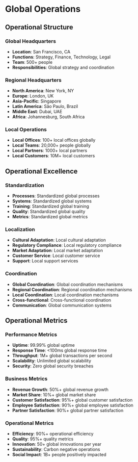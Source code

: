 # Global Operations

## Operational Structure

### Global Headquarters
- **Location**: San Francisco, CA
- **Functions**: Strategy, Finance, Technology, Legal
- **Team**: 500+ people
- **Responsibilities**: Global strategy and coordination

### Regional Headquarters
- **North America**: New York, NY
- **Europe**: London, UK
- **Asia-Pacific**: Singapore
- **Latin America**: São Paulo, Brazil
- **Middle East**: Dubai, UAE
- **Africa**: Johannesburg, South Africa

### Local Operations
- **Local Offices**: 100+ local offices globally
- **Local Teams**: 20,000+ people globally
- **Local Partners**: 1000+ local partners
- **Local Customers**: 10M+ local customers

## Operational Excellence

### Standardization
- **Processes**: Standardized global processes
- **Systems**: Standardized global systems
- **Training**: Standardized global training
- **Quality**: Standardized global quality
- **Metrics**: Standardized global metrics

### Localization
- **Cultural Adaptation**: Local cultural adaptation
- **Regulatory Compliance**: Local regulatory compliance
- **Market Adaptation**: Local market adaptation
- **Customer Service**: Local customer service
- **Support**: Local support services

### Coordination
- **Global Coordination**: Global coordination mechanisms
- **Regional Coordination**: Regional coordination mechanisms
- **Local Coordination**: Local coordination mechanisms
- **Cross-functional**: Cross-functional coordination
- **Communication**: Global communication systems

## Operational Metrics

### Performance Metrics
- **Uptime**: 99.99% global uptime
- **Response Time**: <100ms global response time
- **Throughput**: 1M+ global transactions per second
- **Scalability**: Unlimited global scalability
- **Security**: Zero global security breaches

### Business Metrics
- **Revenue Growth**: 50%+ global revenue growth
- **Market Share**: 10%+ global market share
- **Customer Satisfaction**: 95%+ global customer satisfaction
- **Employee Satisfaction**: 90%+ global employee satisfaction
- **Partner Satisfaction**: 90%+ global partner satisfaction

### Operational Metrics
- **Efficiency**: 90%+ operational efficiency
- **Quality**: 95%+ quality metrics
- **Innovation**: 50+ global innovations per year
- **Sustainability**: Carbon negative operations
- **Social Impact**: 1B+ people positively impacted
